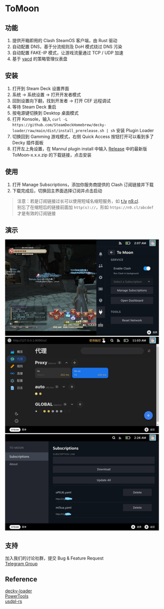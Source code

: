 # ToMoon 
## 功能  
1. 提供开箱即用的 Clash SteamOS 客户端，由 Rust 驱动
2. 自动配置 DNS，基于分流规则及 DoH 模式绕过 DNS 污染
3. 自动配置 FAKE-IP 模式，让游戏流量通过 TCP / UDP 加速
4. 基于 [yacd](https://github.com/haishanh/yacd) 的策略管理仪表盘  

## 安装
1. 打开到 Steam Deck 设置界面
2. 系统 -> 系统设置 -> 打开开发者模式
3. 回到设置向下翻，找到开发者 -> 打开 CEF 远程调试
4. 等待 Steam Deck 重启
5. 按电源键切换到 Desktop 桌面模式
6. 打开 Konsole，输入 `curl -L https://github.com/SteamDeckHomebrew/decky-loader/raw/main/dist/install_prerelease.sh | sh` 安装 Plugin Loader
7. 切换回到 Gamming 游戏模式，右侧 Quick Access 按钮打开可以看到多了 Decky 插件面板
8. 打开左上角设置，在 Mannul plugin install 中输入 [Release](https://github.com/YukiCoco/ToMoon/releases) 中的最新版 ToMoon-x.x.x.zip 的下载链接，点击安装

## 使用
1. 打开 Manage Subscriptions，添加你服务商提供的 Clash 订阅链接并下载
2. 下载完成后，切换回主界面选择订阅并点击启动

>注意：若是订阅链接过长可以使用短域名缩短服务，如 [t.ly](https://t.ly/) [n9.cl](https://n9.cl/zh).  
> 别忘了在缩短后的链接前面加 `http(s)://`，形如 `https://n9.cl/abcdef` 才是有效的订阅链接

## 演示  
![Gamming](https://github.com/YukiCoco/StaticFilesCDN/blob/main/deck_gaming.jpg?raw=true)
![Dashboard](https://github.com/YukiCoco/StaticFilesCDN/blob/main/deck_dashboard2.jpg?raw=true)
![Subs](https://github.com/YukiCoco/StaticFilesCDN/blob/main/deck_subs.jpg?raw=true)

## 支持
加入我们的讨论社群，提交 Bug & Feature Request  
[Telegram Group](https://t.me/steamdecktalk)  

## Reference
[decky-loader](https://github.com/SteamDeckHomebrew/decky-loader)  
[PowerTools](https://github.com/NGnius/PowerTools/)  
[usdpl-rs](https://github.com/NGnius/usdpl-rs)  